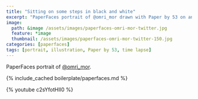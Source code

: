 ```yaml
---
title: "Sitting on some steps in black and white"
excerpt: "PaperFaces portrait of @omri_mor drawn with Paper by 53 on an iPad."
image: 
  path: &image /assets/images/paperfaces-omri-mor-twitter.jpg 
  feature: *image
  thumbnail: /assets/images/paperfaces-omri-mor-twitter-150.jpg
categories: [paperfaces]
tags: [portrait, illustration, Paper by 53, time lapse]
---
```


PaperFaces portrait of [@omri_mor](https://twitter.com/omri_mor).

{% include_cached boilerplate/paperfaces.md %}

{% youtube c2sYfotHIl0 %}
